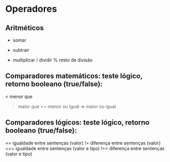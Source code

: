 # Operadores

## Aritméticos
+ somar
- subtrair 
* multiplicar
/ dividir
% resto de divisão

## Comparadores matemáticos: teste lógico, retorno booleano (true/false):
< menor que
> maior que
<= menor ou igual
=> maior ou igual

## Comparadores lógicos: teste lógico, retorno booleano (true/false):
== igualdade entre sentenças (valor)
!= diferença entre sentenças (valor)
=== igualdade entre sentenças (valor e tipo)
!== diferença entre sentenças (valor e tipo)
 